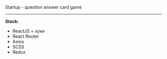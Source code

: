 Startup - question answer card game
<hr>

<b>Stack:</b>
<ul>
<li>ReactJS + хуки</li>
<li>React Router</li>
<li>Axios</li>
<li>SCSS</li>
<li>Redux</li>
</ul>